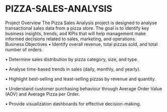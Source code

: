 # PIZZA-SALES-ANALYSIS
Project Overview The Pizza Sales Analysis project is designed to analyse transactional sales data from a pizza store. The goal is to identify key business insights, trends, and KPIs that will help management make informed decisions related to sales, marketing, and operations.  
Business Objectives
•	Identify overall revenue, total pizzas sold, and total number of orders.

•	Determine sales distribution by pizza category, size, and type.

•	Analyse time-based trends in sales (daily, monthly, and yearly).

•	Highlight best-selling and least-selling pizzas by revenue and quantity.

•	Understand customer purchasing behaviour through Average Order Value (AOV) and Average Pizza per Order.

•	Provide visualization dashboards for effective decision-making.
